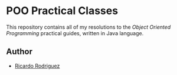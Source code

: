 # POO Practical Classes

This repository contains all of my resolutions to the *Object Oriented Programming* practical guides, written in Java language.

## Author

- [Ricardo Rodriguez](https://github.com/ricardombrodriguez)
